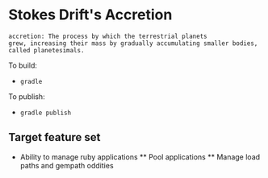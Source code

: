 
# Stokes Drift's Accretion #

```
accretion: The process by which the terrestrial planets
grew, increasing their mass by gradually accumulating smaller bodies,
called planetesimals.
```

To build:
* `gradle`

To publish:
* `gradle publish`

## Target feature set ##

* Ability to manage ruby applications
** Pool applications
** Manage load paths and gempath oddities
